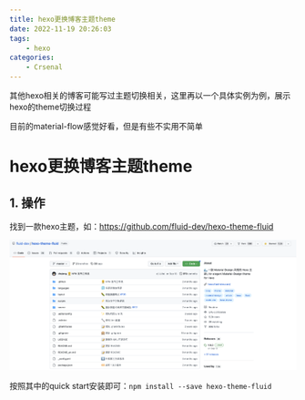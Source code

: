 ```yaml
---
title: hexo更换博客主题theme
date: 2022-11-19 20:26:03
tags: 
    - hexo
categories:
	- Crsenal
---
```


其他hexo相关的博客可能写过主题切换相关，这里再以一个具体实例为例，展示hexo的theme切换过程

目前的material-flow感觉好看，但是有些不实用不简单

<!--more-->

# hexo更换博客主题theme

## 1. 操作

找到一款hexo主题，如：https://github.com/fluid-dev/hexo-theme-fluid

![image-20221119211932703](hexo更换博客主题theme.assets/image-20221119211932703.png)

按照其中的quick start安装即可：`npm install --save hexo-theme-fluid`

